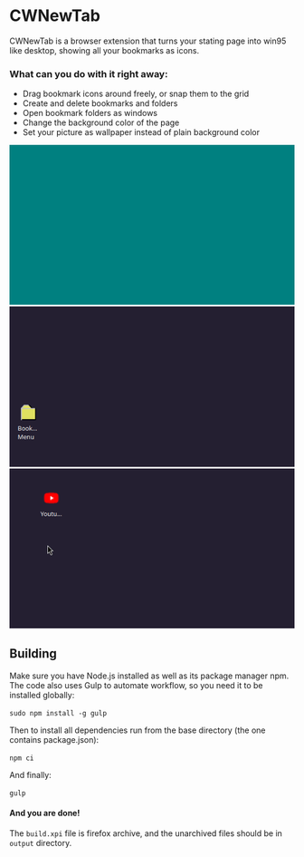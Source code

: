 # CWNewTab
CWNewTab is a browser extension that turns your stating page into win95 like desktop, showing all your bookmarks as icons.

### What can you do with it right away:
* Drag bookmark icons around freely, or snap them to the grid
* Create and delete bookmarks and folders
* Open bookmark folders as windows
* Change the background color of the page
* Set your picture as wallpaper instead of plain background color

![](https://raw.githubusercontent.com/CatWins/CWNewTab/main/assets/background_color.gif)
![](https://raw.githubusercontent.com/CatWins/CWNewTab/main/assets/folders_and_windows.gif)
![](https://raw.githubusercontent.com/CatWins/CWNewTab/main/assets/moving_icon.gif)

## Building
Make sure you have Node.js installed as well as its package manager npm.  
The code also uses Gulp to automate workflow, so you need it to be installed globally:  
  
`sudo npm install -g gulp`  
  
Then to install all dependencies run from the base directory (the one contains package.json):  
  
`npm ci`  
  
And finally:  
  
`gulp`  

#### And you are done!
The `build.xpi` file is firefox archive, and the unarchived files should be in `output` directory.
